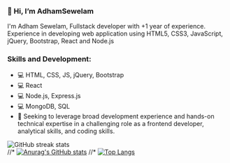 
### 👋 Hi, I’m AdhamSewelam
I'm Adham Sewelam, Fullstack developer with +1 year of experience.
Experience in developing web application using HTML5, CSS3, JavaScript, jQuery, Bootstrap, React and Node.js

### Skills and Development:
- 💻 HTML, CSS, JS, jQuery, Bootstrap
- 💻 React
- 💻 Node.js, Express.js 
- 💻 MongoDB, SQL
- 📣 Seeking to leverage broad development experience and hands-on technical expertise in a challenging role as a frontend developer, analytical skills, and coding skills.

![GitHub streak stats](https://github-readme-streak-stats.herokuapp.com/?user=AdhamSewelam)  
//* [![Anurag's GitHub stats](https://github-readme-stats.vercel.app/api?username=AdhamSewelam)](https://github.com/anuraghazra/github-readme-stats)
//* [![Top Langs](https://github-readme-stats.vercel.app/api/top-langs/?username=AdhamSewelam&layout=compact)](https://github.com/anuraghazra/github-readme-stats)
